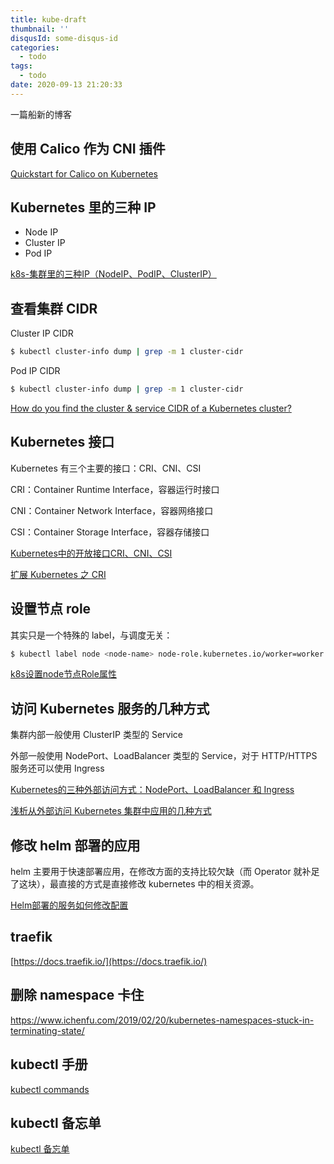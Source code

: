 ```yaml
---
title: kube-draft
thumbnail: ''
disqusId: some-disqus-id
categories:
  - todo
tags:
  - todo
date: 2020-09-13 21:20:33
---
```


一篇船新的博客

<!-- more -->

## 使用 Calico 作为 CNI 插件

[Quickstart for Calico on Kubernetes](https://docs.projectcalico.org/getting-started/kubernetes/quickstart)

## Kubernetes 里的三种 IP

- Node IP
- Cluster IP
- Pod IP

[k8s-集群里的三种IP（NodeIP、PodIP、ClusterIP）](https://blog.csdn.net/qq_21187515/article/details/101363521)

##  查看集群 CIDR

Cluster IP CIDR

```bash
$ kubectl cluster-info dump | grep -m 1 cluster-cidr 
```

Pod IP CIDR

```bash
$ kubectl cluster-info dump | grep -m 1 cluster-cidr
```

[How do you find the cluster & service CIDR of a Kubernetes cluster?
](https://stackoverflow.com/questions/44190607/how-do-you-find-the-cluster-service-cidr-of-a-kubernetes-cluster)

## Kubernetes 接口

Kubernetes 有三个主要的接口：CRI、CNI、CSI

CRI：Container Runtime Interface，容器运行时接口

CNI：Container Network Interface，容器网络接口

CSI：Container Storage Interface，容器存储接口

[Kubernetes中的开放接口CRI、CNI、CSI](https://zhuanlan.zhihu.com/p/33390023)

[扩展 Kubernetes 之 CRI](https://zhuanlan.zhihu.com/p/33390023)

## 设置节点 role

其实只是一个特殊的 label，与调度无关：

```bash
$ kubectl label node <node-name> node-role.kubernetes.io/worker=worker
```

[k8s设置node节点Role属性](https://docs.lvrui.io/2018/11/01/k8s%E8%AE%BE%E7%BD%AEnode%E8%8A%82%E7%82%B9Role%E5%B1%9E%E6%80%A7/)

## 访问 Kubernetes 服务的几种方式

集群内部一般使用 ClusterIP 类型的 Service

外部一般使用 NodePort、LoadBalancer 类型的 Service，对于 HTTP/HTTPS 服务还可以使用 Ingress

[Kubernetes的三种外部访问方式：NodePort、LoadBalancer 和 Ingress](http://dockone.io/article/4884)

[浅析从外部访问 Kubernetes 集群中应用的几种方式](https://juejin.im/post/6844903654391021581)

## 修改 helm 部署的应用

helm 主要用于快速部署应用，在修改方面的支持比较欠缺（而 Operator 就补足了这块），最直接的方式是直接修改 kubernetes 中的相关资源。

[Helm部署的服务如何修改配置](https://blog.csdn.net/boling_cavalry/article/details/105004586)

## traefik

[https://docs.traefik.io/](https://docs.traefik.io/)

## 删除 namespace 卡住

https://www.ichenfu.com/2019/02/20/kubernetes-namespaces-stuck-in-terminating-state/

## kubectl 手册

[kubectl commands](https://kubernetes.io/docs/reference/generated/kubectl/kubectl-commands)

## kubectl 备忘单

[kubectl 备忘单](https://kubernetes.io/zh/docs/reference/kubectl/cheatsheet/#kubectl-%E8%87%AA%E5%8A%A8%E8%A1%A5%E5%85%A8)